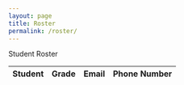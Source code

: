 ```yaml
---
layout: page
title: Roster
permalink: /roster/
---
```


<head>
    Student Roster
</head>

<table>
    <thead>
    <tr>
        <th>Student</th>
        <th>Grade</th>
        <th>Email</th>
        <th>Phone Number</th>
    </tr>
    </thead>
</table>
<script>
    fetch("https://http://backend.dnhsscioly.tk/api/student/")
        .then((response) => response.json())
        .then((data) => {
        })
        .catch((err) => console.log(err));
</script>